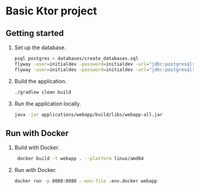 # Basic Ktor project

## Getting started

1. Set up the database.

   ```bash
   psql postgres < databases/create_databases.sql
   flyway -user=initialdev -password=initialdev -url="jdbc:postgresql://localhost:5432/example_development" -locations=filesystem:databases/example migrate
   flyway -user=initialdev -password=initialdev -url="jdbc:postgresql://localhost:5432/example_test" -locations=filesystem:databases/example migrate
   ```

1. Build the application.

   ```bash
   ./gradlew clean build
   ```

1. Run the application locally.

   ```bash
   java -jar applications/webapp/build/libs/webapp-all.jar
   ```

## Run with Docker

1. Build with Docker.
   ```bash
    docker build -t webapp . --platform linux/amd64
    ```

1. Run with Docker.
   ```bash
   docker run -p 8080:8080 --env-file .env.docker webapp
   ```
